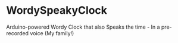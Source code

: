 # WordySpeakyClock
Arduino-powered Wordy Clock that also Speaks the time - In a pre-recorded voice (My family!)
